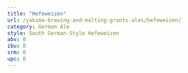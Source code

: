 ```yaml
---
title: "Hefeweizen"
url: /yakima-brewing-and-malting-grants-ales/hefeweizen/
category: German Ale
style: South German-Style Hefeweizen
abv: 0
ibu: 0
srm: 0
upc: 0
---
```



